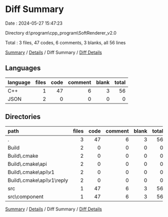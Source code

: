 # Diff Summary

Date : 2024-05-27 15:47:23

Directory d:\\program\\cpp_program\\SoftRenderer_v2.0

Total : 3 files,  47 codes, 6 comments, 3 blanks, all 56 lines

[Summary](results.md) / [Details](details.md) / Diff Summary / [Diff Details](diff-details.md)

## Languages
| language | files | code | comment | blank | total |
| :--- | ---: | ---: | ---: | ---: | ---: |
| C++ | 1 | 47 | 6 | 3 | 56 |
| JSON | 2 | 0 | 0 | 0 | 0 |

## Directories
| path | files | code | comment | blank | total |
| :--- | ---: | ---: | ---: | ---: | ---: |
| . | 3 | 47 | 6 | 3 | 56 |
| Build | 2 | 0 | 0 | 0 | 0 |
| Build\\.cmake | 2 | 0 | 0 | 0 | 0 |
| Build\\.cmake\\api | 2 | 0 | 0 | 0 | 0 |
| Build\\.cmake\\api\\v1 | 2 | 0 | 0 | 0 | 0 |
| Build\\.cmake\\api\\v1\\reply | 2 | 0 | 0 | 0 | 0 |
| src | 1 | 47 | 6 | 3 | 56 |
| src\\component | 1 | 47 | 6 | 3 | 56 |

[Summary](results.md) / [Details](details.md) / Diff Summary / [Diff Details](diff-details.md)
